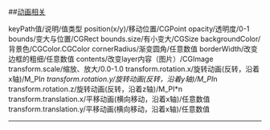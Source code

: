 ##[动画相关](https://blog.csdn.net/u013316626/article/details/54379540)

keyPath值/说明/值类型
position(x/y)/移动位置/CGPoint
opacity/透明度/0-1
bounds/变大与位置/CGRect
bounds.size/有小变大/CGSize
backgroundColor/背景色/CGColor.CGColor
cornerRadius/渐变圆角/任意数值
borderWidth/改变边框的粗细/任意数值
contents/改变layer内容（图片）/CGImage
transform.scale/缩放、放大/0.0-1.0
transform.rotation.x/旋转动画(反转，沿着x轴)/M_PI*n
transform.rotation.y/旋转动画(反转，沿着y轴)/M_PI*n
transform.rotation.z/旋转动画(反转，沿着z轴)/M_PI*n
transform.translation.x/平移动画(横向移动，沿着x轴)/任意数值
transform.translation.y/平移动画(横向移动，沿着x轴)/任意数值

---
